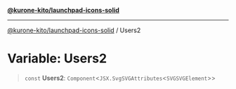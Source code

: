 [**@kurone-kito/launchpad-icons-solid**](../README.md)

***

[@kurone-kito/launchpad-icons-solid](../globals.md) / Users2

# Variable: Users2

> `const` **Users2**: `Component`\<`JSX.SvgSVGAttributes`\<`SVGSVGElement`\>\>
